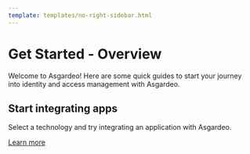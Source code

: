 ```yaml
---
template: templates/no-right-sidebar.html
---
```


# Get Started - Overview
Welcome to Asgardeo!  Here are some quick guides to start your journey into identity and access management with Asgardeo.

## Start integrating apps
Select a technology and try integrating an application with Asgardeo.

[Learn more]({{base_path}}/get-started/start-integrating-apps/)

